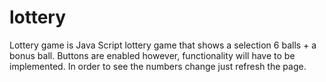 # lottery
Lottery game is Java Script lottery game that shows a selection 6 balls + a bonus ball.
Buttons are enabled however, functionality will have to be implemented.
In order to see the numbers change just refresh the page.
